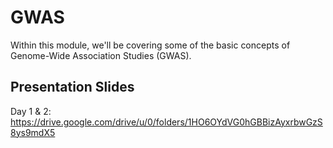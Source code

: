 # GWAS
Within this module, we'll be covering some of the basic concepts of Genome-Wide Association Studies (GWAS).

## Presentation Slides
Day 1 & 2: https://drive.google.com/drive/u/0/folders/1HO6OYdVG0hGBBizAyxrbwGzS8ys9mdX5

